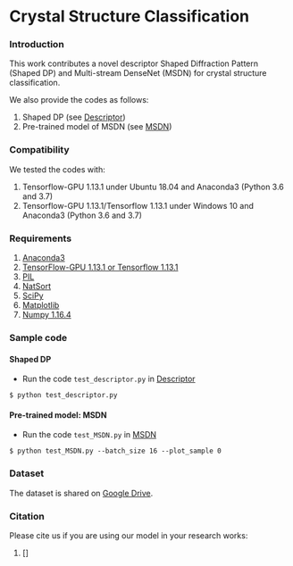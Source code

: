 # Crystal Structure Classification

### Introduction
This work contributes a novel descriptor Shaped Diffraction Pattern (Shaped DP) and Multi-stream DenseNet (MSDN) for crystal structure classification.

We also provide the codes as follows:
  1) Shaped DP (see [Descriptor](https://github.com/tiongleslie/crystal-structure-classification/tree/master/Descriptor))
  2) Pre-trained model of MSDN (see [MSDN](https://github.com/tiongleslie/crystal-structure-classification/tree/master/MSDN))

### Compatibility
We tested the codes with:
  1) Tensorflow-GPU 1.13.1 under Ubuntu 18.04 and Anaconda3 (Python 3.6 and 3.7)
  1) Tensorflow-GPU 1.13.1/Tensorflow 1.13.1 under Windows 10 and Anaconda3 (Python 3.6 and 3.7)

### Requirements
  1) [Anaconda3](https://www.anaconda.com/distribution/#download-section)
  2) [TensorFlow-GPU 1.13.1 or Tensorflow 1.13.1](https://www.tensorflow.org/install/pip)
  3) [PIL](https://anaconda.org/anaconda/pillow)
  4) [NatSort](https://pypi.org/project/natsort/)
  5) [SciPy](https://anaconda.org/anaconda/scipy)
  6) [Matplotlib](https://anaconda.org/conda-forge/matplotlib)
  7) [Numpy 1.16.4](https://pypi.org/project/numpy/1.16.4/)
 
### Sample code
#### Shaped DP
- Run the code `test_descriptor.py` in [Descriptor](https://github.com/tiongleslie/crystal-structure-classification/tree/master/Descriptor)
```shell
$ python test_descriptor.py
```

#### Pre-trained model: MSDN
- Run the code `test_MSDN.py` in [MSDN](https://github.com/tiongleslie/crystal-structure-classification/tree/master/MSDN)
```shell
$ python test_MSDN.py --batch_size 16 --plot_sample 0
```

### Dataset
The dataset is shared on [Google Drive](https://drive.google.com/drive/folders/1l7n6khjbbUB6cRS-xwlYw5xbyOphXBn6).

### Citation
Please cite us if you are using our model in your research works:
1. []
